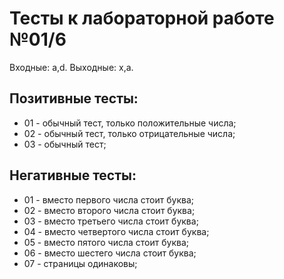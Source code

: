 ﻿# Тесты к лабораторной работе №01/6

Входные: a,d.
Выходные: x,a.

## Позитивные тесты:
- 01 - обычный тест, только положительные числа;
- 02 - обычный тест, только отрицательные числа; 
- 03 - обычный тест;

## Негативные тесты:
- 01 - вместо первого числа стоит буква;
- 02 - вместо второго числа стоит буква;
- 03 - вместо третьего числа стоит буква;
- 04 - вместо четвертого  числа стоит буква;
- 05 - вместо пятого числа стоит буква;
- 06 - вместо шестего числа стоит буква;
- 07 - страницы одинаковы;
